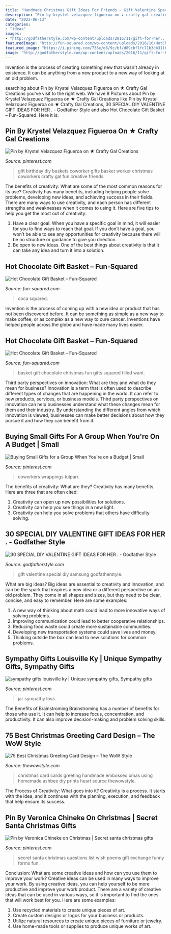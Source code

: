 ```yaml
---
title: "Handmade Christmas Gift Ideas For Friends ~ Gift Valentine Special Diy Samsung Godfatherstyle"
description: "Pin by krystel velazquez figueroa on ★ crafty gal creations"
date: "2023-06-13"
categories:
- "ideas"
images:
- "http://godfatherstyle.com/wp-content/uploads/2016/11/gift-for-her....jpg"
featuredImage: "http://fun-squared.com/wp-content/uploads/2016/10/HotChocolateGiftBasketIdeas-721x1024.jpg"
featured_image: "https://i.pinimg.com/736x/d8/9c/bf/d89cbf1fc71b3db31162eb82de1244f9.jpg"
image: "http://godfatherstyle.com/wp-content/uploads/2016/11/gift-for-her....jpg"
---
```



Invention is the process of creating something new that wasn't already in existence. It can be anything from a new product to a new way of looking at an old problem. 

	

		
searching about Pin by Krystel Velazquez Figueroa on ★ Crafty Gal Creations you've visit to the right web. We have 8 Pictures about Pin by Krystel Velazquez Figueroa on ★ Crafty Gal Creations like Pin by Krystel Velazquez Figueroa on ★ Crafty Gal Creations, 30 SPECIAL DIY VALENTINE GIFT IDEAS FOR HER . - Godfather Style and also Hot Chocolate Gift Basket – Fun-Squared. Here it is:
		
    
## Pin By Krystel Velazquez Figueroa On ★ Crafty Gal Creations

<img loading=lazy src="https://i.pinimg.com/736x/d5/76/9c/d5769c741f1c8a39c3171eb7ed4321a6--diy-birthday-gift-birthday-gift-baskets.jpg" onerror="this.onerror=null;this.src='https://tse3.mm.bing.net/th?id=OIP.nShNIVtWo4TI3ONwhoaHGgHaJ4&amp;pid=15.1';" alt="Pin by Krystel Velazquez Figueroa on ★ Crafty Gal Creations">

_Source: pinterest.com_

>gift birthday diy baskets coworker gifts basket worker christmas coworkers crafty gal fun creative friends. 

	

The benefits of creativity: What are some of the most common reasons for its use?
Creativity has many benefits, including helping people solve problems, developing new ideas, and achieving success in their fields. There are many ways to use creativity, and each person has different strengths and weaknesses when it comes to using it. Here are five tips to help you get the most out of creativity: 
1. Have a clear goal. When you have a specific goal in mind, it will easier for you to find ways to reach that goal. If you don’t have a goal, you won’t be able to see any opportunities for creativity because there will be no structure or guidance to give you direction. 
2. Be open to new ideas. One of the best things about creativity is that it can take any idea and turn it into a solution.

    
## Hot Chocolate Gift Basket – Fun-Squared

<img loading=lazy src="https://fun-squared.com/wp-content/uploads/2016/10/SqueezetheJoyCokeChrismtasPresent-685x1024.jpg" onerror="this.onerror=null;this.src='https://tse1.mm.bing.net/th?id=OIP.JHnD8cx5I_LhqkLklMJpDAHaLE&amp;pid=15.1';" alt="Hot Chocolate Gift Basket – Fun-Squared">

_Source: fun-squared.com_

>coca squared. 

	

Invention is the process of coming up with a new idea or product that has not been discovered before. It can be something as simple as a new way to make coffee, or as complex as a new way to cure cancer. Inventions have helped people across the globe and have made many lives easier.

    
## Hot Chocolate Gift Basket – Fun-Squared

<img loading=lazy src="http://fun-squared.com/wp-content/uploads/2016/10/HotChocolateGiftBasketIdeas-721x1024.jpg" onerror="this.onerror=null;this.src='https://tse4.mm.bing.net/th?id=OIP.Wrvj8DqNEz88LK3pnnQ4sgHaKh&amp;pid=15.1';" alt="Hot Chocolate Gift Basket – Fun-Squared">

_Source: fun-squared.com_

>basket gift chocolate christmas fun gifts squared filled want. 

	

Third party perspectives on innovation: What are they and what do they mean for business?
Innovation is a term that is often used to describe different types of changes that are happening in the world. It can refer to new products, services, or business models. Third party perspectives on innovation can help businesses understand what these changes mean for them and their industry. By understanding the different angles from which innovation is viewed, businesses can make better decisions about how they pursue it and how they can benefit from it.

    
## Buying Small Gifts For A Group When You&#039;re On A Budget | Small

<img loading=lazy src="https://i.pinimg.com/736x/ea/51/29/ea5129f5cfa5e3ae3ef08b9772c51577.jpg" onerror="this.onerror=null;this.src='https://tse1.mm.bing.net/th?id=OIP.Z7YUMy8r8_wefFhi9UABawHaLH&amp;pid=15.1';" alt="Buying Small Gifts for a Group When You&#039;re on a Budget | Small">

_Source: pinterest.com_

>coworkers wrappings tulparr. 

	

The benefits of creativity: What are they?
Creativity has many benefits. Here are three that are often cited: 
1) Creativity can open up new possibilities for solutions. 
2) Creativity can help you see things in a new light. 
3) Creativity can help you solve problems that others have difficulty solving.

    
## 30 SPECIAL DIY VALENTINE GIFT IDEAS FOR HER . - Godfather Style

<img loading=lazy src="http://godfatherstyle.com/wp-content/uploads/2016/11/gift-for-her....jpg" onerror="this.onerror=null;this.src='https://tse2.mm.bing.net/th?id=OIP.cv7pAi3gONNQYyk6iegQVQHaFj&amp;pid=15.1';" alt="30 SPECIAL DIY VALENTINE GIFT IDEAS FOR HER . - Godfather Style">

_Source: godfatherstyle.com_

>gift valentine special diy samsung godfatherstyle. 

	

What are big ideas?
Big ideas are essential to creativity and innovation, and can be the spark that inspires a new idea or a different perspective on an old problem. They come in all shapes and sizes, but they need to be clear, concise, and easy to remember. Here are some examples:
1. A new way of thinking about math could lead to more innovative ways of solving problems. 
2. Improving communication could lead to better cooperative relationships. 
3. Reducing food waste could create more sustainable communities. 
4. Developing new transportation systems could save lives and money. 
5. Thinking outside the box can lead to new solutions for common problems.

    
## Sympathy Gifts Louisville Ky | Unique Sympathy Gifts, Sympathy Gifts

<img loading=lazy src="https://i.pinimg.com/736x/93/60/ba/9360ba5571c8ea31694eda47ab67a740.jpg" onerror="this.onerror=null;this.src='https://tse1.mm.bing.net/th?id=OIP.wO-oozpqHfXxrl1L_9ynAgHaNK&amp;pid=15.1';" alt="sympathy gifts louisville ky | Unique sympathy gifts, Sympathy gifts">

_Source: pinterest.com_

>jar sympathy loss. 

	

The Benefits of Brainstroming
Brainstroming has a number of benefits for those who use it. It can help to increase focus, concentration, and productivity. It can also improve decision-making and problem solving skills.

    
## 75 Best Christmas Greeting Card Design – The WoW Style

<img loading=lazy src="http://thewowstyle.com/wp-content/uploads/2014/11/446.jpg" onerror="this.onerror=null;this.src='https://tse3.mm.bing.net/th?id=OIP.wotJQ6Jfe22Soxv7d_05VwHaPZ&amp;pid=15.1';" alt="75 Best Christmas Greeting Card Design – The WoW Style">

_Source: thewowstyle.com_

>christmas card cards greeting handmade embossed xmas using homemade ashbee diy prints heart source thewowstyle. 

	

The Process of Creativity: What goes into it?
Creativity is a process. It starts with the idea, and it continues with the planning, execution, and feedback that help ensure its success.

    
## Pin By Veronica Chineke On Christmas | Secret Santa Christmas Gifts

<img loading=lazy src="https://i.pinimg.com/736x/d8/9c/bf/d89cbf1fc71b3db31162eb82de1244f9.jpg" onerror="this.onerror=null;this.src='https://tse2.mm.bing.net/th?id=OIP.mEa2YYvTf21PwOeBO_FCuQHaNL&amp;pid=15.1';" alt="Pin by Veronica Chineke on Christmas | Secret santa christmas gifts">

_Source: pinterest.com_

>secret santa christmas questions list wish poems gift exchange funny forms fun. 

	

Conclusion: What are some creative ideas and how can you use them to improve your work?
Creative ideas can be used in many ways to improve your work. By using creative ideas, you can help yourself to be more productive and improve your work product. There are a variety of creative ideas that can be used in various ways, so it is important to find the ones that will work best for you. Here are some examples: 
1. Use recycled materials to create unique pieces of art.
2. Create custom designs or logos for your business or products.
3. Utilize natural resources to create unique pieces of furniture or jewelry.
4. Use home-made tools or supplies to produce unique works of art.

